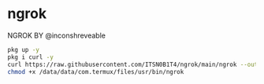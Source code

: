 # ngrok
NGROK BY @inconshreveable

````bash 
pkg up -y
pkg i curl -y
curl https://raw.githubusercontent.com/ITSN0B1T4/ngrok/main/ngrok --output /data/data/com.termux/files/usr/bin/ngrok
chmod +x /data/data/com.termux/files/usr/bin/ngrok
````
